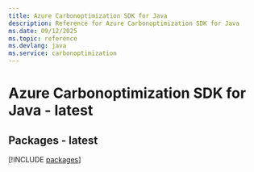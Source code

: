 ```yaml
---
title: Azure Carbonoptimization SDK for Java
description: Reference for Azure Carbonoptimization SDK for Java
ms.date: 09/12/2025
ms.topic: reference
ms.devlang: java
ms.service: carbonoptimization
---
```

# Azure Carbonoptimization SDK for Java - latest
## Packages - latest
[!INCLUDE [packages](carbonoptimization-index.md)]